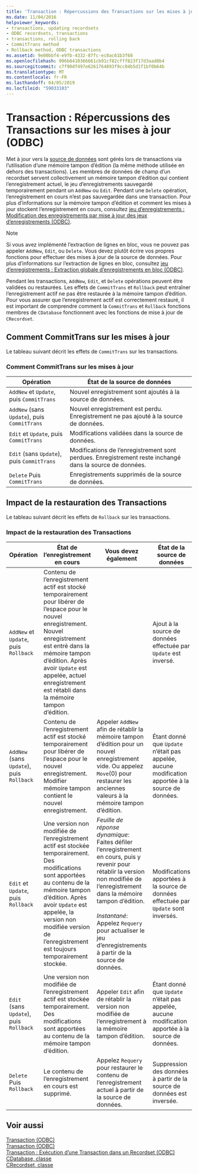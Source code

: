 ```yaml
---
title: 'Transaction : Répercussions des Transactions sur les mises à jour (ODBC)'
ms.date: 11/04/2016
helpviewer_keywords:
- transactions, updating recordsets
- ODBC recordsets, transactions
- transactions, rolling back
- CommitTrans method
- Rollback method, ODBC transactions
ms.assetid: 9e00bbf4-e9fb-4332-87fc-ec8ac61b3f68
ms.openlocfilehash: 996b8410366661cb91cf82cfff823f17d3aad8b4
ms.sourcegitcommit: c7f90df497e6261764893f9cc04b5d1f1bf0b64b
ms.translationtype: MT
ms.contentlocale: fr-FR
ms.lasthandoff: 04/05/2019
ms.locfileid: "59033103"
---
```

# <a name="transaction-how-transactions-affect-updates-odbc"></a>Transaction : Répercussions des Transactions sur les mises à jour (ODBC)

Met à jour vers la [source de données](../../data/odbc/data-source-odbc.md) sont gérés lors de transactions via l’utilisation d’une mémoire tampon d’édition (la même méthode utilisée en dehors des transactions). Les membres de données de champ d’un recordset servent collectivement un mémoire tampon d’édition qui contient l’enregistrement actuel, le jeu d’enregistrements sauvegardé temporairement pendant un `AddNew` ou `Edit`. Pendant une `Delete` opération, l’enregistrement en cours n’est pas sauvegardée dans une transaction. Pour plus d’informations sur la mémoire tampon d’édition et comment les mises à jour stockent l’enregistrement en cours, consultez [jeu d’enregistrements : Modification des enregistrements par mise à jour des jeux d’enregistrements (ODBC)](../../data/odbc/recordset-how-recordsets-update-records-odbc.md).

> [!NOTE]
>  Si vous avez implémenté l’extraction de lignes en bloc, vous ne pouvez pas appeler `AddNew`, `Edit`, ou `Delete`. Vous devez plutôt écrire vos propres fonctions pour effectuer des mises à jour de la source de données. Pour plus d’informations sur l’extraction de lignes en bloc, consultez [jeu d’enregistrements : Extraction globale d’enregistrements en bloc (ODBC)](../../data/odbc/recordset-fetching-records-in-bulk-odbc.md).

Pendant les transactions, `AddNew`, `Edit`, et `Delete` opérations peuvent être validées ou restaurées. Les effets de `CommitTrans` et `Rollback` peut entraîner l’enregistrement actif ne pas être restaurée à la mémoire tampon d’édition. Pour vous assurer que l’enregistrement actif est correctement restauré, il est important de comprendre comment la `CommitTrans` et `Rollback` fonctions membres de `CDatabase` fonctionnent avec les fonctions de mise à jour de `CRecordset`.

##  <a name="_core_how_committrans_affects_updates"></a> Comment CommitTrans sur les mises à jour

Le tableau suivant décrit les effets de `CommitTrans` sur les transactions.

### <a name="how-committrans-affects-updates"></a>Comment CommitTrans sur les mises à jour

|Opération|État de la source de données|
|---------------|---------------------------|
|`AddNew` et `Update`, puis `CommitTrans`|Nouvel enregistrement sont ajoutés à la source de données.|
|`AddNew` (sans `Update`), puis `CommitTrans`|Nouvel enregistrement est perdu. Enregistrement ne pas ajouté à la source de données.|
|`Edit` et `Update`, puis `CommitTrans`|Modifications validées dans la source de données.|
|`Edit` (sans `Update`), puis `CommitTrans`|Modifications de l’enregistrement sont perdues. Enregistrement reste inchangé dans la source de données.|
|`Delete` Puis `CommitTrans`|Enregistrements supprimés de la source de données.|

##  <a name="_core_how_rollback_affects_updates"></a> Impact de la restauration des Transactions

Le tableau suivant décrit les effets de `Rollback` sur les transactions.

### <a name="how-rollback-affects-transactions"></a>Impact de la restauration des Transactions

|Opération|État de l’enregistrement en cours|Vous devez également|État de la source de données|
|---------------|------------------------------|-------------------|---------------------------|
|`AddNew` et `Update`, puis `Rollback`|Contenu de l’enregistrement actif est stocké temporairement pour libérer de l’espace pour le nouvel enregistrement. Nouvel enregistrement est entré dans la mémoire tampon d’édition. Après avoir `Update` est appelée, actuel enregistrement est rétabli dans la mémoire tampon d’édition.||Ajout à la source de données effectuée par `Update` est inversé.|
|`AddNew` (sans `Update`), puis `Rollback`|Contenu de l’enregistrement actif est stocké temporairement pour libérer de l’espace pour le nouvel enregistrement. Modifier mémoire tampon contient le nouvel enregistrement.|Appeler `AddNew` afin de rétablir la mémoire tampon d’édition pour un nouvel enregistrement vide. Ou appelez `Move`(0) pour restaurer les anciennes valeurs à la mémoire tampon d’édition.|Étant donné que `Update` n’était pas appelée, aucune modification apportée à la source de données.|
|`Edit` et `Update`, puis `Rollback`|Une version non modifiée de l’enregistrement actif est stockée temporairement. Des modifications sont apportées au contenu de la mémoire tampon d’édition. Après avoir `Update` est appelée, la version non modifiée version de l’enregistrement est toujours temporairement stockée.|*Feuille de réponse dynamique*: Faites défiler l’enregistrement en cours, puis y revenir pour rétablir la version non modifiée de l’enregistrement dans la mémoire tampon d’édition.<br /><br /> *Instantané*: Appelez `Requery` pour actualiser le jeu d’enregistrements à partir de la source de données.|Modifications apportées à la source de données effectuée par `Update` sont inversés.|
|`Edit` (sans `Update`), puis `Rollback`|Une version non modifiée de l’enregistrement actif est stockée temporairement. Des modifications sont apportées au contenu de la mémoire tampon d’édition.|Appeler `Edit` afin de rétablir la version non modifiée de l’enregistrement à la mémoire tampon d’édition.|Étant donné que `Update` n’était pas appelée, aucune modification apportée à la source de données.|
|`Delete` Puis `Rollback`|Le contenu de l’enregistrement en cours est supprimé.|Appelez `Requery` pour restaurer le contenu de l’enregistrement actuel à partir de la source de données.|Suppression des données à partir de la source de données est inversée.|

## <a name="see-also"></a>Voir aussi

[Transaction (ODBC)](../../data/odbc/transaction-odbc.md)<br/>
[Transaction (ODBC)](../../data/odbc/transaction-odbc.md)<br/>
[Transaction : Exécution d’une Transaction dans un Recordset (ODBC)](../../data/odbc/transaction-performing-a-transaction-in-a-recordset-odbc.md)<br/>
[CDatabase, classe](../../mfc/reference/cdatabase-class.md)<br/>
[CRecordset, classe](../../mfc/reference/crecordset-class.md)